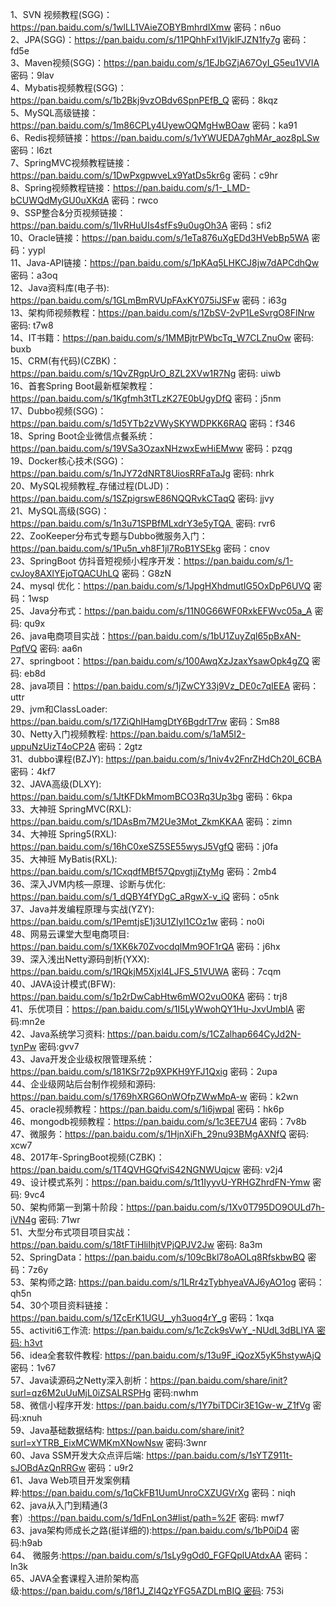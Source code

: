 1、SVN 视频教程(SGG)：https://pan.baidu.com/s/1wlLL1VAieZOBYBmhrdIXmw 密码：n6uo  
2、JPA(SGG)：https://pan.baidu.com/s/11PQhhFxl1VjklFJZN1fy7g 密码：fd5e  
3、Maven视频(SGG)：https://pan.baidu.com/s/1EJbGZjA67OyI_G5eu1VVIA 密码：9lav  
4、Mybatis视频教程(SGG)：https://pan.baidu.com/s/1b2Bkj9vzOBdv6SpnPEfB_Q 密码：8kqz  
5、MySQL高级链接：https://pan.baidu.com/s/1m86CPLy4UyewOQMgHwBOaw 密码：ka91  
6、Redis视频链接：https://pan.baidu.com/s/1vYWUEDA7ghMAr_aoz8pLSw 密码：l6zt  
7、SpringMVC视频教程链接：https://pan.baidu.com/s/1DwPxgpwveLx9YatDs5kr6g 密码：c9hr  
8、Spring视频教程链接：https://pan.baidu.com/s/1-_LMD-bCUWQdMyGU0uXKdA 密码：rwco  
9、SSP整合&分页视频链接：https://pan.baidu.com/s/1IvRHuUIs4sfFs9u0ugOh3A 密码：sfi2  
10、Oracle链接：https://pan.baidu.com/s/1eTa876uXgEDd3HVebBp5WA 密码：yypl  
11、Java-API链接：https://pan.baidu.com/s/1pKAq5LHKCJ8jw7dAPCdhQw 密码：a3oq  
12、Java资料库(电子书): https://pan.baidu.com/s/1GLmBmRVUpFAxKY075iJSFw 密码：i63g  
13、架构师视频教程：https://pan.baidu.com/s/1ZbSV-2vP1LeSvrgO8FlNrw 密码: t7w8  
14、IT书籍：https://pan.baidu.com/s/1MMBjtrPWbcTq_W7CLZnuOw 密码: buxb  
15、CRM(有代码)(CZBK)：https://pan.baidu.com/s/1QvZRgpUrO_8ZL2XVw1R7Ng 密码: uiwb  
16、首套Spring Boot最新框架教程：https://pan.baidu.com/s/1Kgfmh3tTLzK27E0bUgyDfQ 密码：j5nm  
17、Dubbo视频(SGG)：https://pan.baidu.com/s/1d5YTb2zVWySKYWDPKK6RAQ 密码：f346  
18、Spring Boot企业微信点餐系统：https://pan.baidu.com/s/19VSa3OzaxNHzwxEwHiEMww 密码：pzqg  
19、Docker核心技术(SGG)：https://pan.baidu.com/s/1nJY72dNRT8UiosRRFaTaJg 密码: nhrk  
20、MySQL视频教程_存储过程(DLJD)：https://pan.baidu.com/s/1SZpigrswE86NQQRvkCTaqQ 密码: jjvy  
21、MySQL高级(SGG)：https://pan.baidu.com/s/1n3u71SPBfMLxdrY3e5yTQA  密码: rvr6  
22、ZooKeeper分布式专题与Dubbo微服务入门：https://pan.baidu.com/s/1Pu5n_vh8F1jl7RoB1YSEkg 密码：cnov  
23、SpringBoot 仿抖音短视频小程序开发：https://pan.baidu.com/s/1-cvJoy8AXlYEjoTQACUhLQ 密码：G8zN  
24、mysql 优化：https://pan.baidu.com/s/1JpgHXhdmutIG5OxDpP6UVQ 密码：1wsp  
25、Java分布式：https://pan.baidu.com/s/11N0G66WF0RxkEFWvc05a_A 密码: qu9x  
26、java电商项目实战：https://pan.baidu.com/s/1bU1ZuyZql65pBxAN-PqfVQ 密码: aa6n  
27、springboot：https://pan.baidu.com/s/100AwqXzJzaxYsawOpk4gZQ 密码: eb8d  
28、java项目：https://pan.baidu.com/s/1jZwCY33j9Vz_DE0c7qIEEA 密码：uttr  
29、jvm和ClassLoader: https://pan.baidu.com/s/17ZiQhIHamgDtY6BgdrT7rw 密码：Sm88  
30、Netty入门视频教程: https://pan.baidu.com/s/1aM5I2-uppuNzUizT4oCP2A 密码：2gtz  
31、dubbo课程(BZJY): https://pan.baidu.com/s/1niv4v2FnrZHdCh20l_6CBA 密码：4kf7  
32、JAVA高级(DLXY): https://pan.baidu.com/s/1JtKFDkMmomBCO3Rq3Up3bg 密码：6kpa  
33、大神班 SpringMVC(RXL): https://pan.baidu.com/s/1DAsBm7M2Ue3Mot_ZkmKKAA 密码：zimn  
34、大神班 Spring5(RXL): https://pan.baidu.com/s/16hC0xeSZ5SE55wysJ5VgfQ 密码：j0fa  
35、大神班 MyBatis(RXL): https://pan.baidu.com/s/1CxqdfMBf57QpvgtjjZtyMg 密码：2mb4  
36、深入JVM内核—原理、诊断与优化: https://pan.baidu.com/s/1_dQBY4fYDgC_aRgwX-v_iQ 密码：o5nk  
37、Java并发编程原理与实战(YZY): https://pan.baidu.com/s/1PemtjsE1j3U1ZIyl1COz1w 密码：no0i  
48、网易云课堂大型电商项目: https://pan.baidu.com/s/1XK6k70ZvocdqlMm9OF1rQA 密码：j6hx  
39、深入浅出Netty源码剖析(YXX): https://pan.baidu.com/s/1RQkjM5Xjxl4LJFS_51VUWA 密码：7cqm  
40、JAVA设计模式(BFW): https://pan.baidu.com/s/1p2rDwCabHtw6mWO2vuO0KA 密码：trj8  
41、乐优项目：https://pan.baidu.com/s/1I5LyWwohQY1Hu-JxvUmblA 密码:mn2e  
42、Java系统学习资料: https://pan.baidu.com/s/1CZalhap664CyJd2N-tynPw 密码:gvv7  
43、Java开发企业级权限管理系统：https://pan.baidu.com/s/181KSr72p9XPKH9YFJ1Qxig 密码：2upa  
44、企业级网站后台制作视频和源码: https://pan.baidu.com/s/1769hXRG6OnWOfpZWwMpA-w 密码：k2wn  
45、oracle视频教程：https://pan.baidu.com/s/1i6jwpal 密码：hk6p  
46、mongodb视频教程：https://pan.baidu.com/s/1c3EE7U4 密码：7v8b  
47、微服务：https://pan.baidu.com/s/1HjnXiFh_29nu93BMgAXNfQ 密码: xcw7  
48、2017年-SpringBoot视频(CZBK)：https://pan.baidu.com/s/1T4QVHGQfviS42NGNWUqjcw 密码: v2j4  
49、设计模式系列：https://pan.baidu.com/s/1t1IyyvU-YRHGZhrdFN-Ymw 密码: 9vc4  
50、架构师第一到第十阶段：https://pan.baidu.com/s/1Xv0T795DO9OULd7h-iVN4g 密码: 71wr  
51、大型分布式项目项目实战：https://pan.baidu.com/s/18tFTiHliIhjtVPjQPJV2Jw 密码: 8a3m  
52、SpringData：https://pan.baidu.com/s/109cBkl78oAOLq8RfskbwBQ 密码：7z6y  
53、架构师之路: https://pan.baidu.com/s/1LRr4zTybhyeaVAJ6yAO1og 密码：qh5n  
54、30个项目资料链接：https://pan.baidu.com/s/1ZcErK1UGU__yh3uoq4rY_g 密码：1xqa  
55、activiti6工作流: https://pan.baidu.com/s/1cZck9sVwY_-NUdL3dBLlYA 密码: h3vt  
56、idea全套软件教程: https://pan.baidu.com/s/13u9F_iQozX5yK5hstywAjQ 密码：1v67  
57、Java读源码之Netty深入剖析：https://pan.baidu.com/share/init?surl=qz6M2uUuMjL0iZSALRSPHg 密码:nwhm  
58、微信小程序开发: https://pan.baidu.com/s/1Y7biTDCir3E1Gw-w_Z1fVg 密码:xnuh  
59、Java基础数据结构: https://pan.baidu.com/share/init?surl=xYTRB_EixMCWMKmXNowNsw 密码:3wnr  
60、Java SSM开发大众点评后端: https://pan.baidu.com/s/1sYTZ911t-sJOBdAzQnRRGw 密码：u9r2  
61、Java Web项目开发案例精粹:https://pan.baidu.com/s/1qCkFB1UumUnroCXZUGVrXg 密码：niqh  
62、java从入门到精通(3套）:https://pan.baidu.com/s/1dFnLon3#list/path=%2F 密码: mwf7  
63、java架构师成长之路(挺详细的):https://pan.baidu.com/s/1bP0iD4 密码:h9ab  
64、 微服务:https://pan.baidu.com/s/1sLy9gOd0_FGFQplUAtdxAA 密码：ln3k  
65、JAVA全套课程入进阶架构高级:https://pan.baidu.com/s/18f1J_Zl4QzYFG5AZDLmBIQ 密码: 753i  
